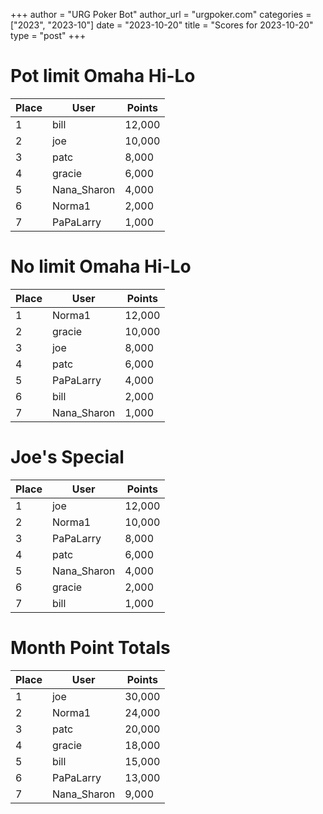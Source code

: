 +++
author = "URG Poker Bot"
author_url = "urgpoker.com"
categories = ["2023", "2023-10"]
date = "2023-10-20"
title = "Scores for 2023-10-20"
type = "post"
+++
# Pot limit Omaha Hi-Lo

| Place | User | Points |
|-------|------|--------|
| 1 | bill | 12,000 |
| 2 | joe | 10,000 |
| 3 | patc | 8,000 |
| 4 | gracie | 6,000 |
| 5 | Nana_Sharon | 4,000 |
| 6 | Norma1 | 2,000 |
| 7 | PaPaLarry | 1,000 |

# No limit Omaha Hi-Lo

| Place | User | Points |
|-------|------|--------|
| 1 | Norma1 | 12,000 |
| 2 | gracie | 10,000 |
| 3 | joe | 8,000 |
| 4 | patc | 6,000 |
| 5 | PaPaLarry | 4,000 |
| 6 | bill | 2,000 |
| 7 | Nana_Sharon | 1,000 |

# Joe's Special

| Place | User | Points |
|-------|------|--------|
| 1 | joe | 12,000 |
| 2 | Norma1 | 10,000 |
| 3 | PaPaLarry | 8,000 |
| 4 | patc | 6,000 |
| 5 | Nana_Sharon | 4,000 |
| 6 | gracie | 2,000 |
| 7 | bill | 1,000 |

# Month Point Totals

| Place | User | Points |
|-------|------|--------|
| 1 | joe | 30,000 |
| 2 | Norma1 | 24,000 |
| 3 | patc | 20,000 |
| 4 | gracie | 18,000 |
| 5 | bill | 15,000 |
| 6 | PaPaLarry | 13,000 |
| 7 | Nana_Sharon | 9,000 |
